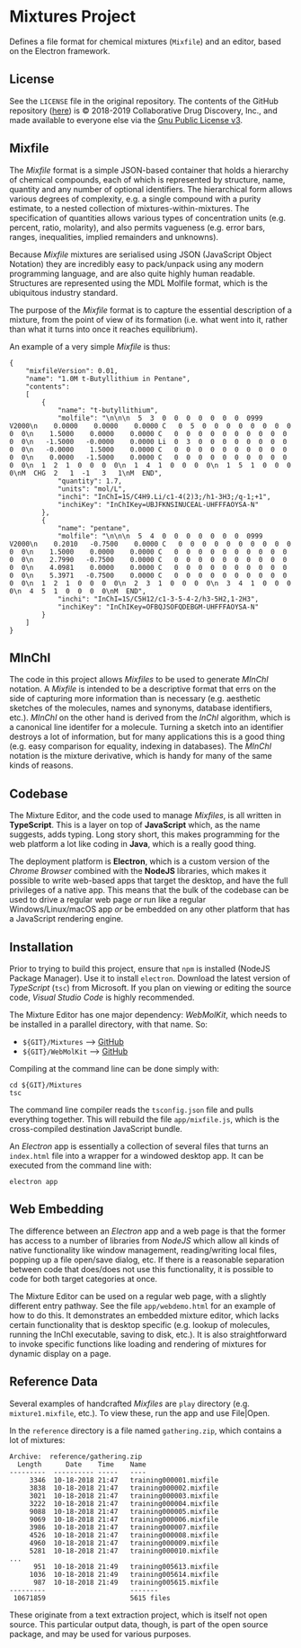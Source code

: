 # Mixtures Project

Defines a file format for chemical mixtures (`Mixfile`) and an editor, based on the Electron framework.

## License

See the `LICENSE` file in the original repository. The contents of the GitHub repository ([here](https://github.com/cdd/mixtures))
is &copy; 2018-2019 Collaborative Drug Discovery, Inc., and made available to everyone else via the
[Gnu Public License v3](https://www.gnu.org/licenses/gpl-3.0.en.html).

## Mixfile

The *Mixfile* format is a simple JSON-based container that holds a hierarchy of chemical compounds, each of which is represented
by structure, name, quantity and any number of optional identifiers. The hierarchical form allows various degrees of complexity, e.g.
a single compound with a purity estimate, to a nested collection of mixtures-within-mixtures. The specification of quantities allows
various types of concentration units (e.g. percent, ratio, molarity), and also permits vagueness (e.g. error bars, ranges, inequalities, 
implied remainders and unknowns).

Because *Mixfile* mixtures are serialised using JSON (JavaScript Object Notation) they are incredibly easy to pack/unpack using any
modern programming language, and are also quite highly human readable. Structures are represented using the MDL Molfile format, which
is the ubiquitous industry standard.

The purpose of the *Mixfile* format is to capture the essential description of a mixture, from the point of view of its formation (i.e.
what went into it, rather than what it turns into once it reaches equilibrium). 

An example of a very simple *Mixfile* is thus:

```
{
    "mixfileVersion": 0.01,
    "name": "1.0M t-Butyllithium in Pentane",
    "contents": 
    [
        {
            "name": "t-butyllithium",
            "molfile": "\n\n\n  5  3  0  0  0  0  0  0  0  0999 V2000\n    0.0000    0.0000    0.0000 C   0  5  0  0  0  0  0  0  0  0  0  0\n    1.5000    0.0000    0.0000 C   0  0  0  0  0  0  0  0  0  0  0  0\n   -1.5000   -0.0000    0.0000 Li  0  3  0  0  0  0  0  0  0  0  0  0\n   -0.0000    1.5000    0.0000 C   0  0  0  0  0  0  0  0  0  0  0  0\n    0.0000   -1.5000    0.0000 C   0  0  0  0  0  0  0  0  0  0  0  0\n  1  2  1  0  0  0  0\n  1  4  1  0  0  0  0\n  1  5  1  0  0  0  0\nM  CHG  2   1  -1   3   1\nM  END",
            "quantity": 1.7,
            "units": "mol/L",
            "inchi": "InChI=1S/C4H9.Li/c1-4(2)3;/h1-3H3;/q-1;+1",
            "inchiKey": "InChIKey=UBJFKNSINUCEAL-UHFFFAOYSA-N"
        },
        {
            "name": "pentane",
            "molfile": "\n\n\n  5  4  0  0  0  0  0  0  0  0999 V2000\n    0.2010   -0.7500    0.0000 C   0  0  0  0  0  0  0  0  0  0  0  0\n    1.5000    0.0000    0.0000 C   0  0  0  0  0  0  0  0  0  0  0  0\n    2.7990   -0.7500    0.0000 C   0  0  0  0  0  0  0  0  0  0  0  0\n    4.0981    0.0000    0.0000 C   0  0  0  0  0  0  0  0  0  0  0  0\n    5.3971   -0.7500    0.0000 C   0  0  0  0  0  0  0  0  0  0  0  0\n  1  2  1  0  0  0  0\n  2  3  1  0  0  0  0\n  3  4  1  0  0  0  0\n  4  5  1  0  0  0  0\nM  END",
            "inchi": "InChI=1S/C5H12/c1-3-5-4-2/h3-5H2,1-2H3",
            "inchiKey": "InChIKey=OFBQJSOFQDEBGM-UHFFFAOYSA-N"
        }
    ]
}
```

## MInChI

The code in this project allows *Mixfiles* to be used to generate *MInChI* notation. A *Mixfile* is intended to be a descriptive format that
errs on the side of capturing more information than is necessary (e.g. aesthetic sketches of the molecules, names and synonyms, database identifiers,
etc.). *MInChI* on the other hand is derived from the *InChI* algorithm, which is a canonical line identifer for a molecule. Turning a sketch into an identifier destroys a lot of information, but for many applications this is a good thing (e.g. easy comparison for equality, indexing in databases). The *MInChI* notation is the mixture derivative, which is handy for many of the same kinds of reasons.

## Codebase

The Mixture Editor, and the code used to manage *Mixfiles*, is all written in **TypeScript**. This is a layer on top of **JavaScript** which, as the
name suggests, adds typing. Long story short, this makes programming for the web platform a lot like coding in **Java**, which is a really good thing.

The deployment platform is **Electron**, which is a custom version of the *Chrome Browser* combined with the **NodeJS** libraries, which makes it
possible to write web-based apps that target the desktop, and have the full privileges of a native app. This means that the bulk of the codebase
can be used to drive a regular web page *or* run like a regular Windows/Linux/macOS app *or* be embedded on any other platform that has a JavaScript
rendering engine.

## Installation

Prior to trying to build this project, ensure that `npm` is installed (NodeJS Package Manager). Use it to install `electron`. Download the latest
version of *TypeScript* (`tsc`) from Microsoft. If you plan on viewing or editing the source code, *Visual Studio Code* is highly recommended.

The Mixture Editor has one major dependency: *WebMolKit*, which needs to be installed in a parallel directory, with that name. So:

* `${GIT}/Mixtures` --> [GitHub](https://github.com/cdd/mixtures)
* `${GIT}/WebMolKit` --> [GitHub](https://github.com/aclarkxyz/web_molkit)

Compiling at the command line can be done simply with:

```
cd ${GIT}/Mixtures
tsc
```

The command line compiler reads the `tsconfig.json` file and pulls everything together. This will rebuild the file `app/mixfile.js`, which is
the cross-compiled destination JavaScript bundle.

An *Electron* app is essentially a collection of several files that turns an `index.html` file into a wrapper for a windowed desktop app. It
can be executed from the command line with:

```
electron app
```

## Web Embedding

The difference between an *Electron* app and a web page is that the former has access to a number of libraries from *NodeJS* which allow all
kinds of native functionality like window management, reading/writing local files, popping up a file open/save dialog, etc. If there is a
reasonable separation between code that does/does not use this functionality, it is possible to code for both target categories at once.

The Mixture Editor can be used on a regular web page, with a slightly different entry pathway. See the file `app/webdemo.html` for an example
of how to do this. It demonstrates an embedded mixture editor, which lacks certain functionality that is desktop specific (e.g. lookup of molecules,
running the InChI executable, saving to disk, etc.). It is also straightforward to invoke specific functions like loading and rendering of
mixtures for dynamic display on a page.

## Reference Data

Several examples of handcrafted *Mixfiles* are `play` directory (e.g. `mixture1.mixfile`, etc.). To view these, run the app and use File|Open.

In the `reference` directory is a file named `gathering.zip`, which contains a lot of mixtures:

```
Archive:  reference/gathering.zip
  Length      Date    Time    Name
---------  ---------- -----   ----
     3346  10-18-2018 21:47   training000001.mixfile
     3838  10-18-2018 21:47   training000002.mixfile
     3021  10-18-2018 21:47   training000003.mixfile
     3222  10-18-2018 21:47   training000004.mixfile
     9088  10-18-2018 21:47   training000005.mixfile
     9069  10-18-2018 21:47   training000006.mixfile
     3986  10-18-2018 21:47   training000007.mixfile
     4526  10-18-2018 21:47   training000008.mixfile
     4960  10-18-2018 21:47   training000009.mixfile
     5281  10-18-2018 21:47   training000010.mixfile
...
      951  10-18-2018 21:49   training005613.mixfile
     1036  10-18-2018 21:49   training005614.mixfile
      987  10-18-2018 21:49   training005615.mixfile
---------                     -------
 10671859                     5615 files
```

These originate from a text extraction project, which is itself not open source. This particular output data, though, is part of the
open source package, and may be used for various purposes.

